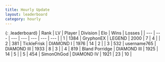 ```yaml
---
title: Hourly Update
layout: leaderboard
category: hourly
---
```


{: .leaderboard}
| Rank | LV | Player | Division | Elo | Wins | Losses |
| --- | --- | --- | --- | --- | --- | --- |
| <span data-change="0">1</span> | 1384 | <span title="ID: 315148">GryphonEX</span> | LEGEND | <span data-change="-13">2000</span> | <span data-change="1">7</span> | <span data-change="2">4</span> |
| <span data-change="0">2</span> | 381 | <span title="ID: 512212">TickleFrisk</span> | DIAMOND I | <span data-change="13">1976</span> | <span data-change="2">14</span> | <span data-change="0">2</span> |
| <span data-change="0">3</span> | 532 | <span title="ID: 188640">username765</span> | DIAMOND III | <span data-change="0">1933</span> | <span data-change="0">8</span> | <span data-change="0">3</span> |
| <span data-change="0">4</span> | 819 | <span title="ID: 466895">Bland Porridge</span> | DIAMOND III | <span data-change="0">1925</span> | <span data-change="0">14</span> | <span data-change="0">5</span> |
| <span data-change="0">5</span> | 454 | <span title="ID: 512782">SimonOhGod</span> | DIAMOND IV | <span data-change="0">1921</span> | <span data-change="0">23</span> | <span data-change="0">10</span> |